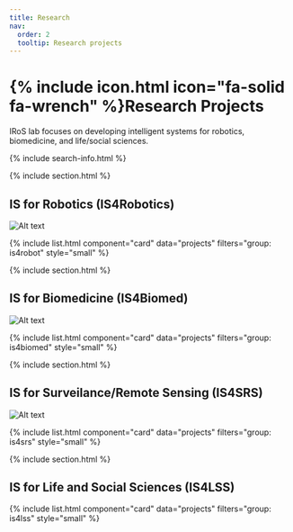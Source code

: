 ```yaml
---
title: Research
nav:
  order: 2
  tooltip: Research projects
---
```


# {% include icon.html icon="fa-solid fa-wrench" %}Research Projects

IRoS lab focuses on developing intelligent systems for robotics, biomedicine, and life/social sciences.

<!-- {% include tags.html tags="publication, resource, website" %} -->

{% include search-info.html %}

{% include section.html %}

## IS for Robotics (IS4Robotics)

![Alt text](https://iros.cs.ui.ac.id/images/robotic_roadmap.png)

{% include list.html component="card" data="projects" filters="group: is4robot" style="small"  %}

{% include section.html %}

## IS for Biomedicine (IS4Biomed)

![Alt text](https://iros.cs.ui.ac.id/images/medical_roadmap.png)

{% include list.html component="card" data="projects" filters="group: is4biomed" style="small" %}

{% include section.html %}

## IS for Surveilance/Remote Sensing (IS4SRS)

![Alt text](https://iros.cs.ui.ac.id/images/surveillance_roadmap.png)

{% include list.html component="card" data="projects" filters="group: is4srs" style="small" %}

{% include section.html %}

## IS for Life and Social Sciences (IS4LSS)

{% include list.html component="card" data="projects" filters="group: is4lss" style="small" %}
